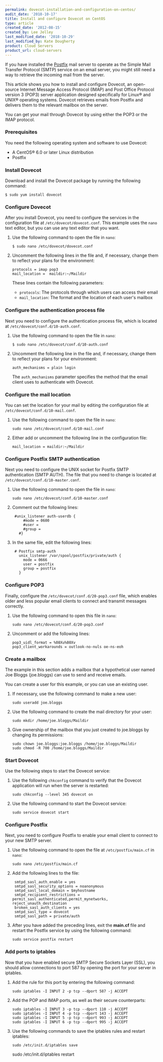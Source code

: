 ```yaml
---
permalink: dovecot-installation-and-configuration-on-centos/
audit_date: '2018-10-17'
title: Install and configure Dovecot on CentOS
type: article
created_date: '2012-08-15'
created_by: Lee Jelley
last_modified_date: '2018-10-29'
last_modified_by: Kate Dougherty
product: Cloud Servers
product_url: cloud-servers
---
```


If you have installed the [Postfix](https://www.postfix.org) mail server to
operate as the Simple Mail Transfer Protocol (SMTP) service on an
email server, you might still need a way to retrieve the incoming mail
from the server.

This article shows you how to install and configure Dovecot, an
open-source Internet Message Access Protocol (IMAP) and Post Office Protocol
version 3 (POP3) server application designed specifically for Linux&reg; and
UNIX&reg; operating systems. Dovecot retrieves emails from Postfix and
delivers them to the relevant mailbox on the server.

You can get your mail through Dovecot by using either the POP3 or the IMAP
protocol.

### Prerequisites

You need the following operating system and software to use Dovecot:

- A CentOS&reg; 6.0 or later Linux distribution
- Postfix

### Install Dovecot

Download and install the Dovecot package by running the following command:

    $ sudo yum install dovecot

### Configure Dovecot

After you install Dovecot, you need to configure the services in the
configuration file at `/etc/dovecot/dovecot.conf`. This example uses
the `nano` text editor, but you can use any text editor that you want.

1. Use the following command to open the file in `nano`:

       $ sudo nano /etc/dovecot/dovecot.conf

2. Uncomment the following lines in the file and, if necessary, change them to
   reflect your plans for the environment:

       protocols = imap pop3
       mail_location =  maildir:~/Maildir

    These lines contain the following parameters:

    - `protocols`: The protocols through which users can access their
      email
    - `mail_location`: The format and the location of each user's
      mailbox

### Configure the authentication process file

Next you need to configure the authentication process file,
which is located at `/etc/dovecot/conf.d/10-auth.conf`.

1. Use the following command to open the file in `nano`:

       $ sudo nano /etc/dovecot/conf.d/10-auth.conf

2. Uncomment the following line in the file and, if necessary, change them to
   reflect your plans for your environment:

       auth_mechanisms = plain login

    The `auth_mechanisms` parameter specifies the method that the email client
    uses to authenticate with Dovecot.

### Configure the mail location

You can set the location for your mail by editing the configuration file at
`/etc/dovecot/conf.d/10-mail.conf`.

1. Use the following command to open the file in `nano`:

       sudo nano /etc/dovecot/conf.d/10-mail.conf

2. Either add or uncomment the following line in the configuration file:

       mail_location = maildir:~/Maildir

### Configure Postfix SMTP authentication

Next you need to configure the UNIX socket for Postfix SMTP
authentication (SMTP AUTH). The file that you need to change is located at
`/etc/dovecot/conf.d/10-master.conf`.

1. Use the following command to open the file in `nano`:

       sudo nano /etc/dovecot/conf.d/10-master.conf

2. Comment out the following lines:

        #unix_listener auth-userdb {
            #mode = 0600
            #user =
            #group =
          #}

3. In the same file, edit the following lines:

        # Postfix smtp-auth
          unix_listener /var/spool/postfix/private/auth {
            mode = 0666
            user = postfix
            group = postfix
          }

### Configure POP3

Finally, configure the `/etc/dovecot/conf.d/20-pop3.conf` file, which enables
older and less popular email clients to connect and transmit messages
correctly.

1. Use the following command to open this file in `nano`:

       sudo nano /etc/dovecot/conf.d/20-pop3.conf

2. Uncomment or add the following lines:

       pop3_uidl_format = %08Xu%08Xv
       pop3_client_workarounds = outlook-no-nuls oe-ns-eoh

### Create a mailbox

The example in this section adds a mailbox that a hypothetical user named Joe
Bloggs (joe.bloggs) can use to send and receive emails.

You can create a user for this example, or you can use an existing user.

1. If necessary, use the following command to make a new user:

       sudo useradd joe.bloggs

2. Use the following command to create the mail directory for your user:

       sudo mkdir /home/joe.bloggs/Maildir

3. Give ownership of the mailbox that you just created to joe.bloggs by
   changing its permissions:

       sudo chown joe.bloggs:joe.bloggs /home/joe.bloggs/Maildir
       sudo chmod -R 700 /home/joe.bloggs/Maildir

### Start Dovecot

Use the following steps to start the Dovecot service:

1. Use the following `chkconfig` command to verify that the Dovecot
   application will run when the server is restarted:

       sudo chkconfig --level 345 dovecot on

2. Use the following command to start the Dovecot service:

       sudo service dovecot start

### Configure Postfix

Next, you need to configure Postfix to enable your email client to connect to
your new SMTP server.

1. Use the following command to open the file at `/etc/postfix/main.cf` in
   `nano`:

       sudo nano /etc/postfix/main.cf

2. Add the following lines to the file:

        smtpd_sasl_auth_enable = yes
        smtpd_sasl_security_options = noanonymous
        smtpd_sasl_local_domain = $myhostname
        smtpd_recipient_restrictions = permit_sasl_authenticated,permit_mynetworks, reject_unauth_destination
        broken_sasl_auth_clients = yes
        smtpd_sasl_type = dovecot
        smtpd_sasl_path = private/auth

3. After you have added the preceding lines, exit the **main.cf** file and
   restart the Postfix service by using the following command:

       sudo service postfix restart

### Add ports to iptables

Now that you have enabled secure SMTP Secure Sockets Layer (SSL), you should
allow connections to port 587 by opening the port for your server in iptables.

1. Add the rule for this port by entering the following command:

       sudo iptables -I INPUT 2 -p tcp --dport 587 -j ACCEPT

2. Add the POP and IMAP ports, as well as their secure counterparts:

       sudo iptables -I INPUT 3 -p tcp --dport 110 -j ACCEPT
       sudo iptables -I INPUT 4 -p tcp --dport 143 -j ACCEPT
       sudo iptables -I INPUT 5 -p tcp --dport 993 -j ACCEPT
       sudo iptables -I INPUT 6 -p tcp --dport 995 -j ACCEPT

3. Use the following commands to save the iptables rules and restart iptables:

       sudo /etc/init.d/iptables save
      sudo /etc/init.d/iptables restart
